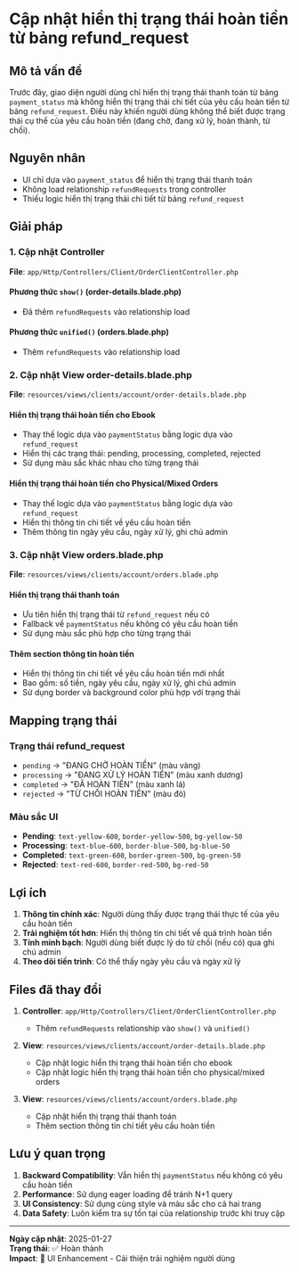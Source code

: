 # Cập nhật hiển thị trạng thái hoàn tiền từ bảng refund_request

## Mô tả vấn đề
Trước đây, giao diện người dùng chỉ hiển thị trạng thái thanh toán từ bảng `payment_status` mà không hiển thị trạng thái chi tiết của yêu cầu hoàn tiền từ bảng `refund_request`. Điều này khiến người dùng không thể biết được trạng thái cụ thể của yêu cầu hoàn tiền (đang chờ, đang xử lý, hoàn thành, từ chối).

## Nguyên nhân
- UI chỉ dựa vào `payment_status` để hiển thị trạng thái thanh toán
- Không load relationship `refundRequests` trong controller
- Thiếu logic hiển thị trạng thái chi tiết từ bảng `refund_request`

## Giải pháp

### 1. Cập nhật Controller
**File**: `app/Http/Controllers/Client/OrderClientController.php`

#### Phương thức `show()` (order-details.blade.php)
- Đã thêm `refundRequests` vào relationship load

#### Phương thức `unified()` (orders.blade.php)
- Thêm `refundRequests` vào relationship load

### 2. Cập nhật View order-details.blade.php
**File**: `resources/views/clients/account/order-details.blade.php`

#### Hiển thị trạng thái hoàn tiền cho Ebook
- Thay thế logic dựa vào `paymentStatus` bằng logic dựa vào `refund_request`
- Hiển thị các trạng thái: pending, processing, completed, rejected
- Sử dụng màu sắc khác nhau cho từng trạng thái

#### Hiển thị trạng thái hoàn tiền cho Physical/Mixed Orders
- Thay thế logic dựa vào `paymentStatus` bằng logic dựa vào `refund_request`
- Hiển thị thông tin chi tiết về yêu cầu hoàn tiền
- Thêm thông tin ngày yêu cầu, ngày xử lý, ghi chú admin

### 3. Cập nhật View orders.blade.php
**File**: `resources/views/clients/account/orders.blade.php`

#### Hiển thị trạng thái thanh toán
- Ưu tiên hiển thị trạng thái từ `refund_request` nếu có
- Fallback về `paymentStatus` nếu không có yêu cầu hoàn tiền
- Sử dụng màu sắc phù hợp cho từng trạng thái

#### Thêm section thông tin hoàn tiền
- Hiển thị thông tin chi tiết về yêu cầu hoàn tiền mới nhất
- Bao gồm: số tiền, ngày yêu cầu, ngày xử lý, ghi chú admin
- Sử dụng border và background color phù hợp với trạng thái

## Mapping trạng thái

### Trạng thái refund_request
- `pending` → "ĐANG CHỜ HOÀN TIỀN" (màu vàng)
- `processing` → "ĐANG XỬ LÝ HOÀN TIỀN" (màu xanh dương)
- `completed` → "ĐÃ HOÀN TIỀN" (màu xanh lá)
- `rejected` → "TỪ CHỐI HOÀN TIỀN" (màu đỏ)

### Màu sắc UI
- **Pending**: `text-yellow-600`, `border-yellow-500`, `bg-yellow-50`
- **Processing**: `text-blue-600`, `border-blue-500`, `bg-blue-50`
- **Completed**: `text-green-600`, `border-green-500`, `bg-green-50`
- **Rejected**: `text-red-600`, `border-red-500`, `bg-red-50`

## Lợi ích

1. **Thông tin chính xác**: Người dùng thấy được trạng thái thực tế của yêu cầu hoàn tiền
2. **Trải nghiệm tốt hơn**: Hiển thị thông tin chi tiết về quá trình hoàn tiền
3. **Tính minh bạch**: Người dùng biết được lý do từ chối (nếu có) qua ghi chú admin
4. **Theo dõi tiến trình**: Có thể thấy ngày yêu cầu và ngày xử lý

## Files đã thay đổi

1. **Controller**: `app/Http/Controllers/Client/OrderClientController.php`
   - Thêm `refundRequests` relationship vào `show()` và `unified()`

2. **View**: `resources/views/clients/account/order-details.blade.php`
   - Cập nhật logic hiển thị trạng thái hoàn tiền cho ebook
   - Cập nhật logic hiển thị trạng thái hoàn tiền cho physical/mixed orders

3. **View**: `resources/views/clients/account/orders.blade.php`
   - Cập nhật hiển thị trạng thái thanh toán
   - Thêm section thông tin chi tiết yêu cầu hoàn tiền

## Lưu ý quan trọng

1. **Backward Compatibility**: Vẫn hiển thị `paymentStatus` nếu không có yêu cầu hoàn tiền
2. **Performance**: Sử dụng eager loading để tránh N+1 query
3. **UI Consistency**: Sử dụng cùng style và màu sắc cho cả hai trang
4. **Data Safety**: Luôn kiểm tra sự tồn tại của relationship trước khi truy cập

---

**Ngày cập nhật**: 2025-01-27  
**Trạng thái**: ✅ Hoàn thành  
**Impact**: 🎨 UI Enhancement - Cải thiện trải nghiệm người dùng